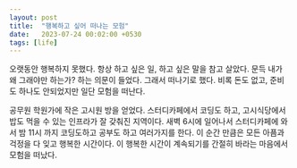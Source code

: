 ```yaml
---
layout: post
title:  "행복하고 싶어 떠나는 모험"
date:   2023-07-24 00:02:00 +0530
tags: [life]
---
```


오랫동안 행복하지 못했다. 항상 하고 싶은 일, 하고 싶은 말을 참고 살았다.  문득 내가 왜 그래야만 하는가? 하는 의문이 들었다. 그래서 떠나기로 했다. 비록 돈도 없고, 준비도 하나도 안되었지만 일단 모험을 떠난다.

공무원 학원가에 작은 고시원 방을 얻었다. 스터디카페에서 코딩도 하고, 고시식당에서 밥도 먹을 수 있는 인프라가 잘 갖춰진 지역이다. 새벽 6시에 일어나서 스터디카페에 와서 밤 11시 까지 코딩도하고 공부도 하고 여러가지를 한다. 이 순간 만큼은 모든 아픔과 걱정을 다 잊고 행복한 시간이다. 이 행복한 시간이 계속되기를 간절히 바라는 마음에서 모험을 떠났다.
